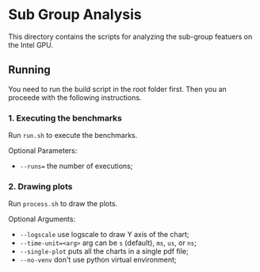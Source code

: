 # Sub Group Analysis
This directory contains the scripts for analyzing the sub-group featuers on the Intel GPU.

## Running
You need to run the build script in the root folder first.
Then you an proceede with the following instructions.

### 1. Executing the benchmarks
Run `run.sh` to execute the benchmarks.

Optional Parameters:
- `--runs=` the number of executions;
### 2. Drawing plots
Run `process.sh` to draw the plots.

Optional Arguments:
- `--logscale` use logscale to draw Y axis of the chart;
- `--time-unit=<arg>` arg can be `s` (default), `ms`, `us`, or `ns`;
- `--single-plot` puts all the charts in a single pdf file;
- `--no-venv` don't use python virtual environment;